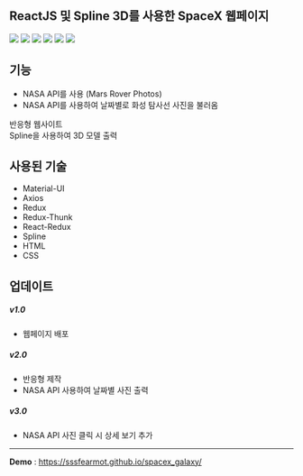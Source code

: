 ## ReactJS 및 Spline 3D를 사용한 SpaceX 웹페이지
<img src="https://img.shields.io/badge/Material-UI-007FFF?style=flat-square&logo=MUI&logoColor=black"/> <img src="https://img.shields.io/badge/Axios-5A29E4?style=flat-square&logo=Axios&logoColor=white"/>
<img src="https://img.shields.io/badge/Redux-764ABC?style=flat-square&logo=Redux&logoColor=white"/>
<img src="https://img.shields.io/badge/Redux-764ABC?style=flat-square&logo=Redux&logoColor=white"/>
<img src="https://img.shields.io/badge/HTML5-E34F26?style=flat-square&logo=HTML5&logoColor=black"/>
<img src="https://img.shields.io/badge/CSS3-1572B6?style=flat-square&logo=CSS3&logoColor=black"/>

## 기능
- NASA API를 사용 (Mars Rover Photos)
- NASA API를 사용하여 날짜별로 화성 탐사선 사진을 불러옴

반응형 웹사이트</br>
Spline을 사용하여 3D 모델 출력

## 사용된 기술
- Material-UI
- Axios
- Redux
- Redux-Thunk
- React-Redux
- Spline
- HTML
- CSS

## 업데이트

##### v1.0
- 웹페이지 배포

##### v2.0
- 반응형 제작
- NASA API 사용하여 날짜별 사진 출력

##### v3.0
- NASA API 사진 클릭 시 상세 보기 추가

***
**Demo** : <https://sssfearmot.github.io/spacex_galaxy/>